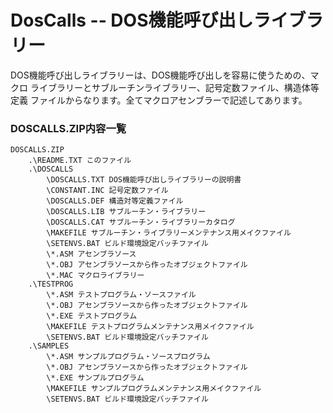 # DosCalls -- DOS機能呼び出しライブラリー

DOS機能呼び出しライブラリーは、DOS機能呼び出しを容易に使うための、マクロ
ライブラリーとサブルーチンライブラリー、記号定数ファイル、構造体等定義
ファイルからなります。全てマクロアセンブラーで記述してあります。

### DOSCALLS.ZIP内容一覧
```
DOSCALLS.ZIP
    .\README.TXT このファイル
    .\DOSCALLS
        \DOSCALLS.TXT DOS機能呼び出しライブラリーの説明書
        \CONSTANT.INC 記号定数ファイル
        \DOSCALLS.DEF 構造対等定義ファイル              
        \DOSCALLS.LIB サブルーチン・ライブラリー
        \DOSCALLS.CAT サブルーチン・ライブラリーカタログ
        \MAKEFILE サブルーチン・ライブラリーメンテナンス用メイクファイル
        \SETENVS.BAT ビルド環境設定バッチファイル
        \*.ASM アセンブラソース
        \*.OBJ アセンブラソースから作ったオブジェクトファイル
        \*.MAC マクロライブラリー
    .\TESTPROG
        \*.ASM テストプログラム・ソースファイル
        \*.OBJ アセンブラソースから作ったオブジェクトファイル
        \*.EXE テストプログラム
        \MAKEFILE テストプログラムメンテナンス用メイクファイル
        \SETENVS.BAT ビルド環境設定バッチファイル
    .\SAMPLES
        \*.ASM サンプルプログラム・ソースプログラム
        \*.OBJ アセンブラソースから作ったオブジェクトファイル
        \*.EXE サンプルプログラム
        \MAKEFILE サンプルプログラムメンテナンス用メイクファイル
        \SETENVS.BAT ビルド環境設定バッチファイル
```
